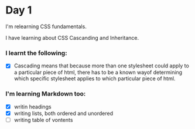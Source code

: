 # Day 1
I'm relearning CSS fundamentals. 

I have learning about CSS Cascanding and Inheritance. 

### I learnt the following:
- [x] Cascading means that because more than one stylesheet could apply to a particular piece of html, there has to be a known wayof determining which specific stylesheet applies to which particular piece of html.

### I'm learning Markdown too:
- [x] writin headings
- [x] writing lists, both ordered and unordered
- [ ] writing table of vontents